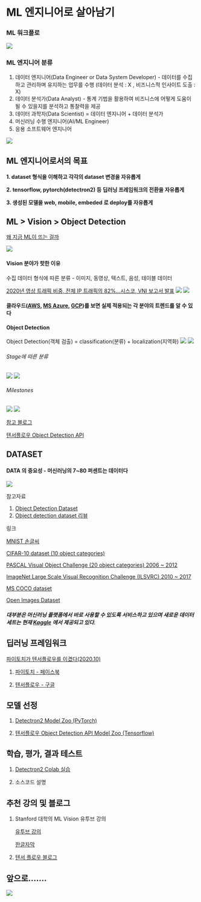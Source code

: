 # ML 엔지니어로 살아남기

### ML 워크플로
![](./images/ml_process_2.png)

### ML 엔지니어 분류
1. 데이터 엔지니어(Data Engineer or Data System Developer) - 데이터를 수집하고 관리하며 유지하는 업무를 수행 (데이터 분석 : X , 비즈니스적 인사이트 도출 : X)
2. 데이터 분석가(Data Analyst) - 통계 기법을 활용하여 비즈니스에 어떻게 도움이 될 수 있을지를 분석하고 통찰력을 제공
3. 데이터 과학자(Data Scientist) = 데이터 엔지니어 + 데이터 분석가
4. 머신러닝 수행 엔지니어(AI/ML Engineer)
5. 응용 소프트웨어 엔지니어

![](./images/ml_process.png)


## ML 엔지니어로서의 목표

**1. dataset 형식을 이해하고 각각의 dataset 변경을 자유롭게**

**2. tensorflow, pytorch(detectron2) 등 딥러닝 프레임워크의 전환을 자유롭게**

**3. 생성된 모델을 web, mobile, embeded 로 deploy를 자유롭게**


## ML > Vision > Object Detection

[왜 지금 ML이 뜨는 걸까](https://tensorflow.blog/%EC%BC%80%EB%9D%BC%EC%8A%A4-%EB%94%A5%EB%9F%AC%EB%8B%9D/1-3-%EC%99%9C-%EB%94%A5%EB%9F%AC%EB%8B%9D%EC%9D%BC%EA%B9%8C-%EC%99%9C-%EC%A7%80%EA%B8%88%EC%9D%BC%EA%B9%8C/)

![](./images/ai_ml_deep.png)

#### Vision 분야가 핫한 이유
수집 데이터 형식에 따른 분류 - 이미지, 동영상, 텍스트, 음성, 테이블 데이터

[2020년 영상 트래픽 비중, 전체 IP 트래픽의 82%…시스코, VNI 보고서 발표](http://www.techsuda.com/archives/12528)
![](./images/80percent_video_traffic.png)
![](./images/Global-Internet-Growth-and-Trends-by-2022.jpg)


#### 클라우드([AWS](https://docs.aws.amazon.com/ko_kr/whitepapers/latest/aws-overview/machine-learning.html), [MS Azure](https://azure.microsoft.com/ko-kr/services/machine-learning/), [GCP](https://cloud.google.com/products/ai))를 보면 실제 적용되는 각 분야의 트렌드를 알 수 있다

#### Object Detection
Object Detection(객체 검출) = classification(분류) + localization(지역화)
![](images/object_detection.png)
![](images/object_detection_2.png)

###### Stage에 따른 분류
![](images/2stage_detector.png)
![](images/1stage_detector.png)

###### Milestones
![](images/object_detection_milestones.png)
![](images/object_detection_papers.png)

[참고 블로그](https://chacha95.github.io/2020-02-10-Object-Detection1/)

[텐서플로우 Object Detection API](https://github.com/tensorflow/models/tree/master/research/object_detection)



## DATASET
#### DATA 의 중요성 - **머신러닝의 7~80 퍼센트는 데이터다**
![](./images/dataset_for_object_recognition.jpg)

참고자료

1. [Object Detection Dataset](https://seol8118.github.io/object%20detection/od-intro2/#)
2. [Object detection dataset 리뷰](https://chacha95.github.io/2020-02-27-Object-Detection4/)

링크

[MNIST 손글씨](http://yann.lecun.com/exdb/mnist/)

[CIFAR-10 dataset (10 object categories)](https://www.cs.toronto.edu/~kriz/cifar.html)

[PASCAL Visual Object Challenge (20 object categories) 2006 ~ 2012](http://host.robots.ox.ac.uk/pascal/VOC/voc2012/index.html)

[ImageNet Large Scale Visual Recognition Challenge (ILSVRC) 2010 ~ 2017](https://image-net.org/challenges/LSVRC/index.php)

[MS COCO dataset](https://cocodataset.org/#home)

[Open Images Dataset](https://cocodataset.org/#home)


##### 대부분은 머신러닝 플랫폼에서 바로 사용할 수 있도록 서비스하고 있으며 새로운 데이터세트는 현재 [Kaggle](https://www.kaggle.com/) 에서 제공되고 있다.



## 딥러닝 프레임워크
[파이토치가 텐서플로우를 이겼다(2020.10)](http://www.aitimes.com/news/articleView.html?idxno=132756)

1. [파이토치 - 페이스북](https://tutorials.pytorch.kr/)

2. [텐서플로우 - 구글](https://www.tensorflow.org/?hl=ko)



## 모델 선정
1. [Detectron2 Model Zoo (PyTorch)](https://github.com/facebookresearch/detectron2/blob/master/MODEL_ZOO.md)

2. [텐서플로우 Object Detection API Model Zoo (Tensorflow)](https://github.com/tensorflow/models/blob/master/research/object_detection/g3doc/tf2_detection_zoo.md)



## 학습, 평가, 결과 테스트 
1. [Detectron2 Colab 실습](https://colab.research.google.com/drive/16jcaJoc6bCFAQ96jDe2HwtXj7BMD_-m5)

2. 소스코드 설명





## 추천 강의 및 블로그
1. Stanford 대학의 ML Vision 유투브 강의

	[유투브 강의](https://www.youtube.com/playlist?list=PLC1qU-LWwrF64f4QKQT-Vg5Wr4qEE1Zxk)
		
	[한글자막](https://github.com/visionNoob/CS231N_17_KOR_SUB)

2. [텐서 플로우 블로그](https://tensorflow.blog/)



## 앞으로.......
![](images/alone_roadmap.jpg)